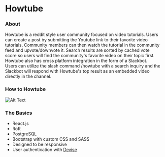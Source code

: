 # Howtube

### About

Howtube is a reddit style user community focused on video tutorials. Users can create a post by submitting the Youtube link to their favorite video tutorials. Community members can then watch the tutorial in the community feed and upvote/downvote it. Search results are sorted by cached vote score so users will find the community's favorite video on their topic first. Howtube also has cross platform integration in the form of a Slackbot. Users can utilize the slash command /howtube with a search inquiry and the Slackbot will respond with Howtube's top result as an embedded video directly in the channel.


### How to Howtube

![Alt Text](https://github.com/bigtomscott/HowTube/blob/master/Howtube.gif)


### The Basics
* React.js
* RoR
* PostgreSQL
* Bootstrap with custom CSS and SASS
* Designed to be responsive
* User authentication with [Devise](https://github.com/plataformatec/devise)
